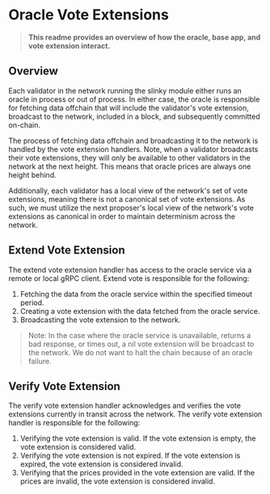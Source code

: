 # Oracle Vote Extensions

> **This readme provides an overview of how the oracle, base app, and vote extension interact.**

## Overview

Each validator in the network running the slinky module either runs an oracle in process or out of process. In either case, the oracle is responsible for fetching data offchain that will include the validator's vote extension, broadcast to the network, included in a block, and subsequently committed on-chain.

The process of fetching data offchain and broadcasting it to the network is handled by the vote extension handlers. Note, when a validator broadcasts their vote extensions, they will only be available to other validators in the network at the next height. This means that oracle prices
are always one height behind.

Additionally, each validator has a local view of the network's set of vote extensions, meaning there
is not a canonical set of vote extensions. As such, we must utilize the next proposer's local view of
the network's vote extensions as canonical in order to maintain determinism across the network.

## Extend Vote Extension

The extend vote extension handler has access to the oracle service via a remote or local gRPC client. Extend vote is responsible for the following:

1. Fetching the data from the oracle service within the specified timeout period.
2. Creating a vote extension with the data fetched from the oracle service.
3. Broadcasting the vote extension to the network.

> Note: In the case where the oracle service is unavailable, returns a bad response, or times out, a nil vote extension will be broadcast to the network. We do not want to halt the chain because of an oracle failure.

## Verify Vote Extension

The verify vote extension handler acknowledges and verifies the vote extensions currently in transit across the network. The verify vote extension handler is responsible for the following:

1. Verifying the vote extension is valid. If the vote extension is empty, the vote extension is considered valid.
2. Verifying the vote extension is not expired. If the vote extension is expired, the vote extension is considered invalid.
3. Verifying that the prices provided in the vote extension are valid. If the prices are invalid, the vote extension is considered invalid.
